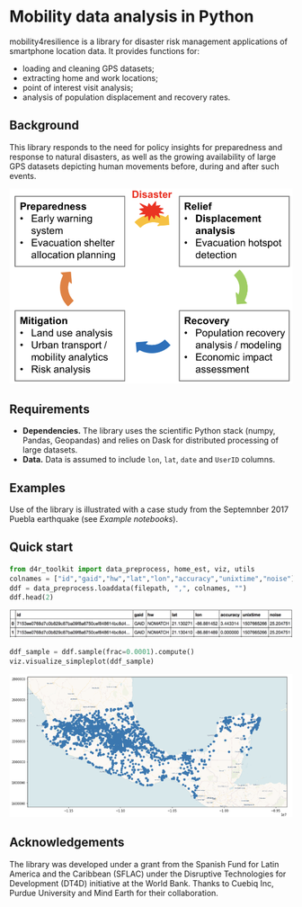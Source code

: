 # Mobility data analysis in Python

mobility4resilience is a library for disaster risk management applications of smartphone location data. It provides functions for:
* loading and cleaning GPS datasets;
* extracting home and work locations;
* point of interest visit analysis;
* analysis of population displacement and recovery rates.

## Background
This library responds to the need for policy insights for preparedness and response to natural disasters, as well as the growing availability of large GPS datasets depicting human movements before, during and after such events.

![drm-cycle](docs/drm_cycle.png)

## Requirements
* **Dependencies.** The library uses the scientific Python stack (numpy, Pandas, Geopandas) and relies on Dask for distributed processing of large datasets.
* **Data.** Data is assumed to include `lon`, `lat`, `date` and `UserID` columns.

## Examples
Use of the library is illustrated with a case study from the Septemnber 2017 Puebla earthquake (see *Example notebooks*).

## Quick start

```python
from d4r_toolkit import data_preprocess, home_est, viz, utils
colnames = ["id","gaid","hw","lat","lon","accuracy","unixtime","noise"]
ddf = data_preprocess.loaddata(filepath, ",", colnames, "")
ddf.head(2)
```

![ddf](docs/ddf.png)

```python
ddf_sample = ddf.sample(frac=0.0001).compute()
viz.visualize_simpleplot(ddf_sample)
```

![sample_plot](docs/sample_plot.png)

## Acknowledgements
The library was developed under a grant from the Spanish Fund for Latin America and the Caribbean (SFLAC) under the Disruptive Technologies for Development (DT4D) initiative at the World Bank. Thanks to Cuebiq Inc, Purdue University and Mind Earth for their collaboration.
